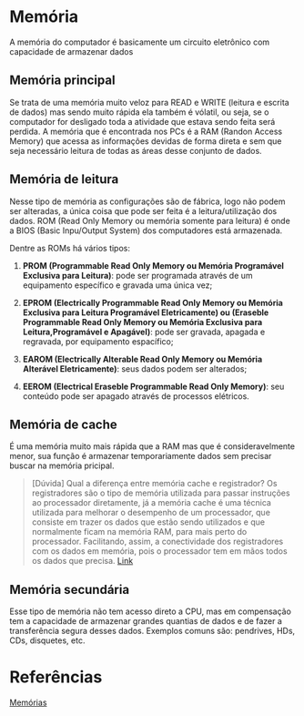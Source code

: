 # Memória

A memória do computador é basicamente um circuito eletrônico com capacidade de armazenar dados


## Memória principal

Se trata de uma memória muito veloz para READ e WRITE (leitura e escrita de dados) mas sendo muito rápida ela também é vólatil, ou seja, se o computador for desligado toda a atividade que estava sendo feita será perdida. A memória que é encontrada nos PCs é a RAM (Randon Access Memory) que acessa as informações devidas de forma direta e sem que seja necessário leitura de todas as áreas desse conjunto de dados.

## Memória de leitura 

Nesse tipo de memória  as configurações são de fábrica, logo não podem ser alteradas, a única coisa que pode ser feita é a leitura/utilização dos dados. ROM (Read Only Memory ou memória somente para leitura) é onde a BIOS (Basic Inpu/Output System) dos computadores está armazenada.

Dentre as ROMs há vários tipos:

1. **PROM (Programmable Read Only Memory ou Memória Programável Exclusiva para Leitura)**: pode ser programada através de um equipamento específico e gravada uma única vez;

2. **EPROM (Electrically Programmable Read Only Memory ou Memória Exclusiva para Leitura Programável Eletricamente) ou (Eraseble Programmable Read Only Memory ou Memória Exclusiva para Leitura,Programável e Apagável)**: pode ser gravada, apagada e regravada, por equipamento espacífico;

3. **EAROM (Electrically Alterable Read Only Memory ou Memória Alterável Eletricamente)**: seus dados podem ser alterados;

4. **EEROM (Electrical Eraseble Programmable Read Only Memory)**: seu conteúdo pode ser apagado através de processos elétricos.

## Memória de cache

É uma memória muito mais rápida que a RAM mas que é consideravelmente menor, sua função é armazenar temporariamente dados sem precisar buscar na memória pricipal.

> [Dúvida] Qual a diferença entre memória cache e registrador? Os registradores são o tipo de memória utilizada para passar instruções ao processador diretamente, já a memória cache é uma técnica utilizada para melhorar o desempenho de um processador, que consiste em trazer os dados que estão sendo utilizados e que normalmente ficam na memória RAM, para mais perto do processador. Facilitando, assim, a conectividade dos registradores com os dados em memória, pois o processador tem em mãos todos os dados que precisa.
[Link](https://cursos.alura.com.br/forum/topico-duvida-qual-a-diferenca-entre-memoria-cache-e-registrador-263249)

## Memória secundária

Esse tipo de memória não tem acesso direto a CPU, mas em compensação tem a capacidade de armazenar grandes quantias de dados e de fazer a transferência segura desses dados. Exemplos comuns são: pendrives, HDs, CDs, disquetes, etc.

# Referências

[Memórias](http://www.inf.ufsc.br/~j.barreto/cca/perifer/memorias.html)
